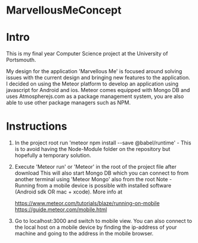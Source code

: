 # MarvellousMeConcept

# Intro

This is my final year Computer Science project at the University of Portsmouth. 

My design for the application 'Marvellous Me' is focused around solving issues with the current design and 
bringing new features to the application. I decided on using the Meteor platform to develop an application using javascript for
Android and ios. Meteor comes equipped with Mongo DB and uses Atmospherejs.com as a package management system, you are also able
to use other package managers such as NPM. 


# Instructions

1. In the project root run 'meteor npm install --save @babel/runtime' - This is to avoid having the Node-Module folder on the 
   repository but hopefully a temporary solution. 
2. Execute 'Meteor run' or 'Meteor' in the root of the project file after download
   This will also start Mongo DB which you can connect to from another terminal using 'Meteor Mongo' also from the root
   Note - Running from a mobile device is possible with installed software (Android sdk OR mac + xcode). More info at 
   
   https://www.meteor.com/tutorials/blaze/running-on-mobile
   https://guide.meteor.com/mobile.html
   
3. Go to localhost:3000 and switch to mobile view. You can also connect to the local host on a mobile device by finding the
   ip-address of your machine and going to the address in the mobile browser. 
